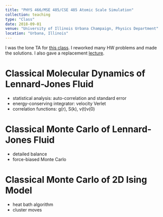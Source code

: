 ```yaml
---
title: "PHYS 466/MSE 485/CSE 485 Atomic Scale Simulation"
collection: teaching
type: "Class"
date: 2018-09-01
venue: "University of Illinois Urbana Champaign, Physics Department"
location: "Urbana, Illinois"
---
```


I was the lone TA for [this class][1]. I reworked many HW problems and made the solutions. I also gave a replacement [lecture][2].

Classical Molecular Dynamics of Lennard-Jones Fluid
======
- statistical analysis: auto-correlation and standard error
- energy-conserving integrator: velocity Verlet
- correlation functions: g(r), S(k), v(t)v(0)

Classical Monte Carlo of Lennard-Jones Fluid
======
- detailed balance
- force-biased Monte Carlo

Classical Monte Carlo of 2D Ising Model
======
- heat bath algorithm
- cluster moves

[1]: https://courses.physics.illinois.edu/phys466/fa2018
[2]: https://courses.physics.illinois.edu/phys466/fa2018/lnotes/ppt/animation_and_python.pptx
